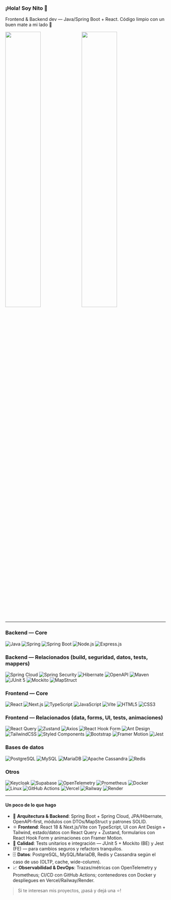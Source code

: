 ### ¡Hola! Soy Nito 👋

Frontend & Backend dev — Java/Spring Boot + React. Código limpio con un buen mate a mi lado 🧉

<img align="left" width="47%" src="https://github-readme-stats.vercel.app/api?username=Nito-Crespi&show_icons=true&count_private=true&theme=radical" />
<!-- <img align="left" width="47%" src="https://github-readme-stats.vercel.app/api/top-langs/?username=Nito-Crespi&hide=jupyter%20notebook&layout=compact&theme=radical" /> -->
<img align="left" width="47%" src="https://TU-APP.vercel.app/api/top-langs/?username=Nito-Crespi&layout=compact&theme=radical&langs_count=10&role=OWNER,COLLABORATOR,ORGANIZATION_MEMBER" />

<br clear="both" />

---

### Backend — Core
![Java](https://img.shields.io/badge/Java-ED8B00?style=for-the-badge&logo=openjdk&logoColor=white)
![Spring](https://img.shields.io/badge/Spring-6DB33F?style=for-the-badge&logo=spring&logoColor=white)
![Spring Boot](https://img.shields.io/badge/Spring%20Boot-6DB33F?style=for-the-badge&logo=springboot&logoColor=white)
![Node.js](https://img.shields.io/badge/Node.js-339933?style=for-the-badge&logo=nodedotjs&logoColor=white)
![Express.js](https://img.shields.io/badge/Express.js-000000?style=for-the-badge&logo=express&logoColor=white)

### Backend — Relacionados (build, seguridad, datos, tests, mappers)
![Spring Cloud](https://img.shields.io/badge/Spring%20Cloud-6DB33F?style=for-the-badge&logo=spring&logoColor=white)
![Spring Security](https://img.shields.io/badge/Spring%20Security-6DB33F?style=for-the-badge&logo=springsecurity&logoColor=white)
![Hibernate](https://img.shields.io/badge/Hibernate-59666C?style=for-the-badge&logo=hibernate&logoColor=white)
![OpenAPI](https://img.shields.io/badge/OpenAPI-6BA539?style=for-the-badge&logo=openapiinitiative&logoColor=white)
![Maven](https://img.shields.io/badge/Maven-C71A36?style=for-the-badge&logo=apachemaven&logoColor=white)
![JUnit 5](https://img.shields.io/badge/JUnit%205-25A162?style=for-the-badge&logo=junit5&logoColor=white)
![Mockito](https://img.shields.io/badge/Mockito-4B9E5F?style=for-the-badge)
![MapStruct](https://img.shields.io/badge/MapStruct-FF6A00?style=for-the-badge)

### Frontend — Core
![React](https://img.shields.io/badge/React-20232a?style=for-the-badge&logo=react&logoColor=61DAFB)
![Next.js](https://img.shields.io/badge/Next.js-000000?style=for-the-badge&logo=next.js&logoColor=white)
![TypeScript](https://img.shields.io/badge/TypeScript-3178C6?style=for-the-badge&logo=typescript&logoColor=white)
![JavaScript](https://img.shields.io/badge/JavaScript-F7DF1E?style=for-the-badge&logo=javascript&logoColor=black)
![Vite](https://img.shields.io/badge/Vite-646CFF?style=for-the-badge&logo=vite&logoColor=white)
![HTML5](https://img.shields.io/badge/HTML5-E34F26?style=for-the-badge&logo=html5&logoColor=white)
![CSS3](https://img.shields.io/badge/CSS3-1572B6?style=for-the-badge&logo=css3&logoColor=white)

### Frontend — Relacionados (data, forms, UI, tests, animaciones)
![React Query](https://img.shields.io/badge/React%20Query-FF4154?style=for-the-badge&logo=reactquery&logoColor=white)
![Zustand](https://img.shields.io/badge/Zustand-764ABC?style=for-the-badge&logo=zustand&logoColor=white)
![Axios](https://img.shields.io/badge/Axios-5A29E4?style=for-the-badge&logo=axios&logoColor=white)
![React Hook Form](https://img.shields.io/badge/React%20Hook%20Form-EC5990?style=for-the-badge&logo=reacthookform&logoColor=white)
![Ant Design](https://img.shields.io/badge/Ant%20Design-0170FE?style=for-the-badge&logo=antdesign&logoColor=white)
![TailwindCSS](https://img.shields.io/badge/Tailwind-06B6D4?style=for-the-badge&logo=tailwindcss&logoColor=white)
![Styled Components](https://img.shields.io/badge/Styled--Components-DB7093?style=for-the-badge&logo=styled-components&logoColor=white)
![Bootstrap](https://img.shields.io/badge/Bootstrap-7952B3?style=for-the-badge&logo=bootstrap&logoColor=white)
![Framer Motion](https://img.shields.io/badge/Framer%20Motion-0055FF?style=for-the-badge&logo=framer&logoColor=white)
![Jest](https://img.shields.io/badge/Jest-C21325?style=for-the-badge&logo=jest&logoColor=white)

### Bases de datos
![PostgreSQL](https://img.shields.io/badge/PostgreSQL-4169E1?style=for-the-badge&logo=postgresql&logoColor=white)
![MySQL](https://img.shields.io/badge/MySQL-4479A1?style=for-the-badge&logo=mysql&logoColor=white)
![MariaDB](https://img.shields.io/badge/MariaDB-003545?style=for-the-badge&logo=mariadb&logoColor=white)
![Apache Cassandra](https://img.shields.io/badge/Cassandra-1287B1?style=for-the-badge&logo=apachecassandra&logoColor=white)
![Redis](https://img.shields.io/badge/Redis-DC382D?style=for-the-badge&logo=redis&logoColor=white)

### Otros
![Keycloak](https://img.shields.io/badge/Keycloak-000000?style=for-the-badge&logo=keycloak&logoColor=white)
![Supabase](https://img.shields.io/badge/Supabase-3ECF8E?style=for-the-badge&logo=supabase&logoColor=white)
![OpenTelemetry](https://img.shields.io/badge/OpenTelemetry-000000?style=for-the-badge&logo=opentelemetry&logoColor=white)
![Prometheus](https://img.shields.io/badge/Prometheus-E6522C?style=for-the-badge&logo=prometheus&logoColor=white)
![Docker](https://img.shields.io/badge/Docker-2496ED?style=for-the-badge&logo=docker&logoColor=white)
![Linux](https://img.shields.io/badge/Linux-FCC624?style=for-the-badge&logo=linux&logoColor=black)
![GitHub Actions](https://img.shields.io/badge/GitHub%20Actions-2088FF?style=for-the-badge&logo=githubactions&logoColor=white)
![Vercel](https://img.shields.io/badge/Vercel-000000?style=for-the-badge&logo=vercel&logoColor=white)
![Railway](https://img.shields.io/badge/Railway-0B0D0E?style=for-the-badge&logo=railway&logoColor=white)
![Render](https://img.shields.io/badge/Render-46E3B7?style=for-the-badge&logo=render&logoColor=black)

---

#### Un poco de lo que hago
- 🧱 **Arquitectura & Backend**: Spring Boot + Spring Cloud, JPA/Hibernate, OpenAPI-first, módulos con DTOs/MapStruct y patrones SOLID.
- ⚛️ **Frontend**: React 18 & Next.js/Vite con TypeScript, UI con Ant Design + Tailwind, estado/datos con React Query + Zustand, formularios con React Hook Form y animaciones con Framer Motion.
- 🧪 **Calidad**: Tests unitarios e integración — JUnit 5 + Mockito (BE) y Jest (FE) — para cambios seguros y refactors tranquilos.
- 🗄️ **Datos**: PostgreSQL, MySQL/MariaDB, Redis y Cassandra según el caso de uso (OLTP, cache, wide-column).
- 📈 **Observabilidad & DevOps**: Trazas/métricas con OpenTelemetry y Prometheus; CI/CD con GitHub Actions; contenedores con Docker y despliegues en Vercel/Railway/Render.

> Si te interesan mis proyectos, ¡pasá y dejá una ⭐!
